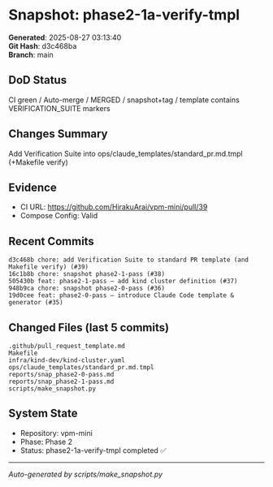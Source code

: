# Snapshot: phase2-1a-verify-tmpl

**Generated**: 2025-08-27 03:13:40  
**Git Hash**: d3c468ba  
**Branch**: main  

## DoD Status
CI green / Auto-merge / MERGED / snapshot+tag / template contains VERIFICATION_SUITE markers

## Changes Summary
Add Verification Suite into ops/claude_templates/standard_pr.md.tmpl (+Makefile verify)

## Evidence
- CI URL: https://github.com/HirakuArai/vpm-mini/pull/39
- Compose Config: Valid

## Recent Commits
```
d3c468b chore: add Verification Suite to standard PR template (and Makefile verify) (#39)
16c1b8b chore: snapshot phase2-1-pass (#38)
505430b feat: phase2-1-pass – add kind cluster definition (#37)
948b9ca chore: snapshot phase2-0-pass (#36)
19d0cee feat: phase2-0-pass – introduce Claude Code template & generator (#35)
```

## Changed Files (last 5 commits)
```
.github/pull_request_template.md
Makefile
infra/kind-dev/kind-cluster.yaml
ops/claude_templates/standard_pr.md.tmpl
reports/snap_phase2-0-pass.md
reports/snap_phase2-1-pass.md
scripts/make_snapshot.py
```

## System State
- Repository: vpm-mini
- Phase: Phase 2
- Status: phase2-1a-verify-tmpl completed ✅

---
*Auto-generated by scripts/make_snapshot.py*
